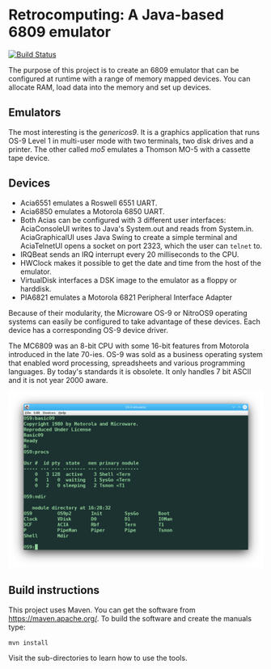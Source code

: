 # Retrocomputing: A Java-based 6809 emulator

[![Build Status](https://travis-ci.com/sorenroug/osnine-java.svg?branch=master)](https://travis-ci.com/sorenroug/osnine-java)

The purpose of this project is to create an 6809 emulator that can
be configured at runtime with a range of memory mapped devices.
You can allocate RAM, load data into the memory and set up devices.

## Emulators

The most interesting is the _genericos9_. It is a graphics application
that runs OS-9 Level 1 in multi-user mode with two terminals, two disk
drives and a printer. The other called _mo5_ emulates a Thomson MO-5
with a cassette tape device.

## Devices

* Acia6551 emulates a Roswell 6551 UART.
* Acia6850 emulates a Motorola 6850 UART.
* Both Acias can be configured with 3 different user interfaces: AciaConsoleUI writes to Java's System.out and reads from System.in.  AciaGraphicalUI uses Java Swing to create a simple terminal and AciaTelnetUI opens a socket on port 2323, which the user can `telnet` to.
* IRQBeat sends an IRQ interrupt every 20 milliseconds to the CPU.
* HWClock makes it possible to get the date and time from the host of the emulator.
* VirtualDisk interfaces a DSK image to the emulator as a floppy or harddisk.
* PIA6821 emulates a Motorola 6821 Peripheral Interface Adapter

Because of their modularity, the Microware OS-9 or NitroOS9 operating
systems can easily be configured to take advantage of these devices.
Each device has a corresponding OS-9 device driver.

The MC6809 was an 8-bit CPU with some 16-bit features from Motorola
introduced in the late 70-ies.  OS-9 was sold as a business operating
system that enabled word processing, spreadsheets and various programming
languages.  By today's standards it is obsolete. It only handles 7
bit ASCII and it is not year 2000 aware.

![Image of terminal](/images/terminal.png)

## Build instructions

This project uses Maven. You can get the software from https://maven.apache.org/.
To build the software and create the manuals type:
```
mvn install
```
Visit the sub-directories to learn how to use the tools.
